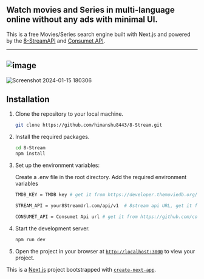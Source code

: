 
## Watch movies and Series in multi-language online without any ads with minimal UI.

This is a free Movies/Series search engine built with Next.js and powered by the [8-StreamAPI](https://github.com/himanshu8443/8StreamApi) and [Consumet API](https://github.com/consumet/api.consumet.org).

---
![image](https://github.com/himanshu8443/8-Stream/assets/99420590/752c18da-46b2-4415-a461-e7de019e8019)
---
![Screenshot 2024-01-15 180306](https://github.com/himanshu8443/8-Stream/assets/99420590/3733225d-40ce-467c-8b7b-7fcb44212433)

## Installation

1. Clone the repository to your local machine.
    ```sh
    git clone https://github.com/himanshu8443/8-Stream.git
    ```

2. Install the required packages.
    ```sh
    cd 8-Stream
    npm install
    ```

3. Set up the environment variables:

   Create a .env file in the root directory.
   Add the required environment variables
   ```bash
   TMDB_KEY = TMDB key # get it from https://developer.themoviedb.org/reference/intro/getting-started
   
   STREAM_API = your8StreamUrl.com/api/v1  # 8stream api URL, get it from https://github.com/himanshu8443/8StreamApi

   CONSUMET_API = Consumet Api url # get it from https://github.com/consumet/api.consumet.org
   ```

5. Start the development server.
    ```sh
    npm run dev
    ```

6. Open the project in your browser at [`http://localhost:3000`](http://localhost:3000) to view your project.















This is a [Next.js](https://nextjs.org/) project bootstrapped with [`create-next-app`](https://github.com/vercel/next.js/tree/canary/packages/create-next-app).
